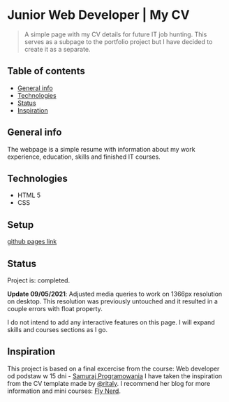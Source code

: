 # Junior Web Developer | My CV 
> A simple page with my CV details for future IT job hunting. This serves as a subpage to the portfolio project but I have decided to create it as a separate.

## Table of contents
* [General info](#general-info)
* [Technologies](#technologies)
* [Status](#status)
* [Inspiration](#inspiration)

## General info
The webpage is a simple resume with information about my work experience, education, skills and finished IT courses.

## Technologies
* HTML 5
* CSS

## Setup
[github pages link](https://nikara4.github.io/MyCV/)

## Status
Project is: completed.

**Update 09/05/2021**: Adjusted media queries to work on 1366px resolution on desktop. This resolution was previously untouched and it resulted in a couple errors with float property.

I do not intend to add any interactive features on this page. I will expand skills and courses sections as I go. 

## Inspiration
This project is based on a final excercise from the course: Web developer od podstaw w 15 dni - [Samuraj Programowania](https://websamuraj.pl/)
I have taken the inspiration from the CV template made by [@ritaly](https://github.com/ritaly). I recommend her blog for more information and mini courses: [Fly Nerd](https://www.flynerd.pl/).

